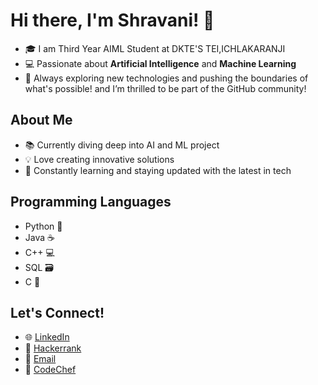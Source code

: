 

# Hi there, I'm Shravani! 👋

- 🎓 I am Third Year AIML Student at DKTE'S TEI,ICHLAKARANJI
- 💻 Passionate about **Artificial Intelligence** and **Machine Learning**
- 🚀 Always exploring new technologies and pushing the boundaries of what's possible! and I’m thrilled to be part of the GitHub community! 

## About Me

- 📚 Currently diving deep into AI and ML project 
- 💡 Love creating innovative solutions 
- 📖 Constantly learning and staying updated with the latest in tech


 ## Programming Languages
- Python 🐍
- Java ☕
- C++ 💻
- SQL 🗃️
- C 🔧

## Let's Connect!

- 🌐 [LinkedIn](https://www.linkedin.com/in/shravani-mali-7373a6215/)
- 🏅 [Hackerrank](https://www.hackerrank.com/profile/_shravani28_)
- 📧 [Email](shravanimali240@gmail.com)
- 🍴 [CodeChef](https://www.codechef.com/users/shra7vani)
